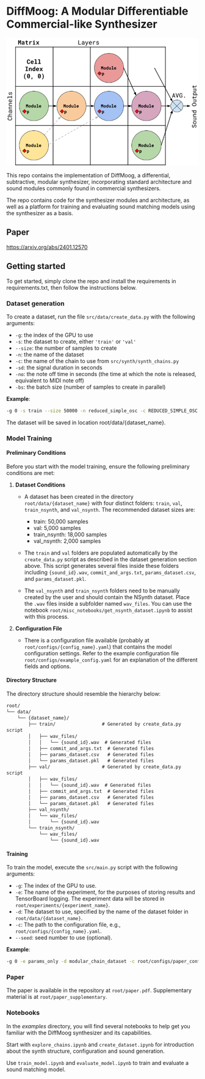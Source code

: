 # DiffMoog: A Modular Differentiable Commercial-like Synthesizer

![Alt Text](diffMoog_scheme.png)

This repo contains the implementation of DiffMoog, a differential, subtractive, modular synthesizer, incorporating standard architecture and sound modules commonly found in commercial synthesizers.

The repo contains code for the synthesizer modules and architecture, as well as a platform for training and evaluating sound matching models using the synthesizer as a basis.

## Paper
https://arxiv.org/abs/2401.12570

## Getting started
To get started, simply clone the repo and install the requirements in requirements.txt, then follow the instructions below.

### Dataset generation

To create a dataset, run the file `src/data/create_data.py` with the following arguments:

- `-g`: the index of the GPU to use
- `-s`: the dataset to create, either `'train'` or `'val'`
- `--size`: the number of samples to create
- `-n`: the name of the dataset
- `-c`: the name of the chain to use from `src/synth/synth_chains.py`
- `-sd`: the signal duration in seconds
- `-no`: the note off time in seconds (the time at which the note is released, equivalent to MIDI note off)
- `-bs`: the batch size (number of samples to create in parallel)

**Example**:

```sh
-g 0 -s train --size 50000 -n reduced_simple_osc -c REDUCED_SIMPLE_OSC -sd 4.0 -no 3.0 -bs 1
```

The dataset will be saved in location root/data/{dataset_name}.

### Model Training

#### Preliminary Conditions

Before you start with the model training, ensure the following preliminary conditions are met:

1. **Dataset Conditions**
   - A dataset has been created in the directory `root/data/{dataset_name}` with four distinct folders: `train`, `val`, `train_nsynth`, and `val_nsynth`. The recommended dataset sizes are:
     - train: 50,000 samples
     - val: 5,000 samples
     - train_nsynth: 18,000 samples
     - val_nsynth: 2,000 samples

   - The `train` and `val` folders are populated automatically by the `create_data.py` script as described in the dataset generation section above. This script generates several files inside these folders including `{sound_id}.wav`, `commit_and_args.txt`, `params_dataset.csv`, and `params_dataset.pkl`.

   - The `val_nsynth` and `train_nsynth` folders need to be manually created by the user and should contain the NSynth dataset. Place the `.wav` files inside a subfolder named `wav_files`. You can use the notebook `root/misc_notebooks/get_nsynth_dataset.ipynb` to assist with this process.

2. **Configuration File**
   - There is a configuration file available (probably at `root/configs/{config_name}.yaml`) that contains the model configuration settings. Refer to the example configuration file `root/configs/example_config.yaml` for an explanation of the different fields and options.

#### Directory Structure

The directory structure should resemble the hierarchy below:



```plaintext
root/
└── data/
    └── {dataset_name}/
        ├── train/                 # Generated by create_data.py script
        │   ├── wav_files/         
        │   │   └── {sound_id}.wav  # Generated files
        │   ├── commit_and_args.txt  # Generated files
        │   ├── params_dataset.csv   # Generated files
        │   └── params_dataset.pkl   # Generated files
        ├── val/                   # Generated by create_data.py script
        │   ├── wav_files/         
        │   │   └── {sound_id}.wav  # Generated files
        │   ├── commit_and_args.txt  # Generated files
        │   ├── params_dataset.csv   # Generated files
        │   └── params_dataset.pkl   # Generated files
        ├── val_nsynth/
        │   └── wav_files/
        │       └── {sound_id}.wav
        └── train_nsynth/
            └── wav_files/
                └── {sound_id}.wav
```


#### Training

To train the model, execute the `src/main.py` script with the following arguments:

- `-g`: The index of the GPU to use.
- `-e`: The name of the experiment, for the purposes of storing results and TensorBoard logging. The experiment data will be stored in `root/experiments/{experiment_name}`.
- `-d`: The dataset to use, specified by the name of the dataset folder in `root/data/{dataset_name}`.
- `-c`: The path to the configuration file, e.g., `root/configs/{config_name}.yaml`.
- `--seed`: seed number to use (optional).

**Example**:

```sh
-g 0 -e params_only -d modular_chain_dataset -c root/configs/paper_configs_reduced/params_only_config.yaml
```

### Paper

The paper is available in the repository at `root/paper.pdf`.
Supplementary material is at `root/paper_supplementary`.

### Notebooks

In the *examples* directory, you will find several notebooks to help get you familiar with the DiffMoog synthesizer and its capabilities.

Start with `explore_chains.ipynb` and `create_dataset.ipynb` for introduction about the synth structure, configuration and sound generation.

Use `train_model.ipynb` and `evaluate_model.ipynb` to train and evaluate a sound matching model.
